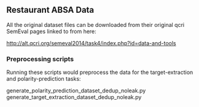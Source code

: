 ## Restaurant ABSA Data

All the original dataset files can be downloaded from their original qcri SemEval pages linked to from here:

http://alt.qcri.org/semeval2014/task4/index.php?id=data-and-tools

### Preprocessing scripts

Running these scripts would preprocess the data for the target-extraction and polarity-prediction tasks:

generate_polarity_prediction_dataset_dedup_noleak.py
generate_target_extraction_dataset_dedup_noleak.py


